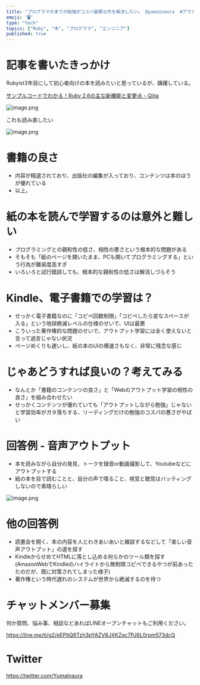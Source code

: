 ```yaml
---
title: "プログラマの本での勉強がコスパ最悪な件を解決したい。 @yumainaura  #アウトプット #書籍 #kindle #比較  @yuma"
emoji: "🖥"
type: "tech"
topics: ["Ruby", "本", "プログラマ", "エンジニア"]
published: true
---
```


# 記事を書いたきっかけ

Rubyist3年目にして初心者向けの本を読みたいと思っているが、躊躇している。

[サンプルコードでわかる！Ruby 2.6の主な新機能と変更点 - Qiita](https://qiita.com/jnchito/items/ce11cb7fccdf4b66af24)

![image.png](https://qiita-image-store.s3.amazonaws.com/0/89618/5d29646b-7004-c55f-2a36-6cb70b56b194.png)

これも読み直したい

![image.png](https://qiita-image-store.s3.amazonaws.com/0/89618/352e309d-9378-586a-1977-bf843fb4bc12.png)


# 書籍の良さ

- 内容が精選されており、出版社の編集が入っており、コンテンツは本のほうが優れている
- 以上。

# 紙の本を読んで学習するのは意外と難しい

- プログラミングとの親和性の低さ、相性の悪さという根本的な問題がある
- そもそも「紙のページを開いたまま、PCも開いてプログラミングする」という行為が難易度高すぎ
- いろいろと試行錯誤しても、根本的な親和性の低さは解消しづらそう

# Kindle、電子書籍での学習は？

- せっかく電子書籍なのに「コピペ回数制限」「コピペしたら変なスペースが入る」という地球絶滅レベルの仕様のせいで、UIは最悪
- こういった著作権的な問題のせいで、アウトプット学習には全く使えないと言って過言じゃない状況
- ページめくりも遅いし、紙の本のUIの爆速さもなく、非常に残念な感じ

# じゃあどうすれば良いの？考えてみる

- なんとか「書籍のコンテンツの良さ」と「Webのアウトプット学習の相性の良さ」を組み合わせたい
- せっかくコンテンツが優れていても「アウトプットしながら勉強」じゃないと学習効率がガタ落ちする、リーディングだけの勉強のコスパの悪さがやばい

# 回答例 - 音声アウトプット

- 本を読みながら自分の発見、トークを録音or動画撮影して、Youtubeなどにアウトプットする
- 紙の本を目で読むことと、自分の声で喋ること、視覚と聴覚はバッティングしないので素晴らしい

![image.png](https://qiita-image-store.s3.amazonaws.com/0/89618/11e9a024-cb13-a02f-b6d8-bbbe1389ce63.png)

# 他の回答例

- 読書会を開く、本の内容を人とわきあいあいと雑談するなどして「楽しい音声アウトプット」の道を探す
- KindleからせめてHTMLに落とし込める何らかのツール類を探す(AmazonWebでKindleのハイライトから無制限コピペできるやつが前あったたのだが、既に対策されてしまった様子)
- 著作権という時代遅れのシステムが世界から絶滅するのを待つ









<!-- Update From Qiita API -->

# チャットメンバー募集


何か質問、悩み事、相談などあればLINEオープンチャットもご利用ください。

https://line.me/ti/g2/eEPltQ6Tzh3pYAZV8JXKZqc7PJ6L0rpm573dcQ





# Twitter


https://twitter.com/YumaInaura


<!-- Update From Qiita API -->


